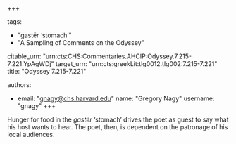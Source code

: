 +++

tags:
- "gastēr ‘stomach’"
- "A Sampling of Comments on the Odyssey"

citable_urn: "urn:cts:CHS:Commentaries.AHCIP:Odyssey.7.215-7.221.YpAgWDj"
target_urn: "urn:cts:greekLit:tlg0012.tlg002:7.215-7.221"
title: "Odyssey 7.215-7.221"

authors:
- email: "gnagy@chs.harvard.edu"
  name: "Gregory Nagy"
  username: "gnagy"
+++

<p>Hunger for food in the <em>gastēr</em> ‘stomach’ drives the poet as guest to say what his host wants to hear. The poet, then, is dependent on the patronage of his local audiences. </p>